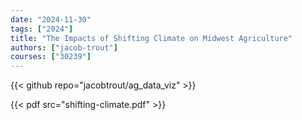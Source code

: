 ```yaml
---
date: "2024-11-30"
tags: ["2024"]
title: "The Impacts of Shifting Climate on Midwest Agriculture"
authors: ["jacob-trout"]
courses: ["30239"]
---
```


{{< github repo="jacobtrout/ag_data_viz" >}}

{{< pdf src="shifting-climate.pdf" >}}
